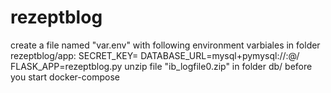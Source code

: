 # rezeptblog
create a file named "var.env" with following environment varbiales in folder rezeptblog/app:
 SECRET_KEY=<secret>
 DATABASE_URL=mysql+pymysql://<user>:<key>@<containername db>/<db name>
 FLASK_APP=rezeptblog.py
unzip file "ib_logfile0.zip" in folder db/ before you start docker-compose
